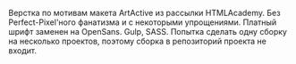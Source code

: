 Верстка по мотивам макета ArtActive из рассылки HTMLAcademy. Без Perfect-Pixel'ного фанатизма и с некоторыми упрощениями.
Платный шрифт заменен на OpenSans.
Gulp, SASS. Попытка сделать одну сборку на несколько проектов, поэтому сборка в репозиторий проекта не входит.
